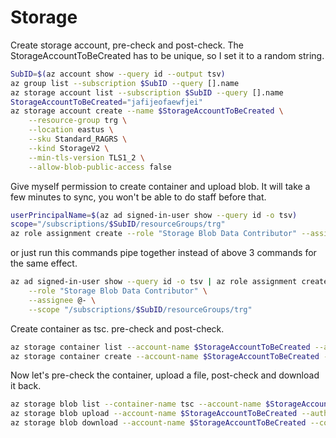 
# Storage

Create storage account, pre-check and post-check. The StorageAccountToBeCreated has to be unique, so I set it to a random string.
```bash
SubID=$(az account show --query id --output tsv)
az group list --subscription $SubID --query [].name
az storage account list --subscription $SubID --query [].name
StorageAccountToBeCreated="jafijeofaewfjei"
az storage account create --name $StorageAccountToBeCreated \
    --resource-group trg \
    --location eastus \
    --sku Standard_RAGRS \
    --kind StorageV2 \
    --min-tls-version TLS1_2 \
    --allow-blob-public-access false
```
Give myself permission to create container and upload blob. It will take a few minutes to sync, you won't be able to do staff before that.
```bash
userPrincipalName=$(az ad signed-in-user show --query id -o tsv)
scope="/subscriptions/$SubID/resourceGroups/trg"
az role assignment create --role "Storage Blob Data Contributor" --assignee $userPrincipalName --scope $scope
```
or just run this commands pipe together instead of above 3 commands for the same effect.
```bash
az ad signed-in-user show --query id -o tsv | az role assignment create \
    --role "Storage Blob Data Contributor" \
    --assignee @- \
    --scope "/subscriptions/$SubID/resourceGroups/trg"
```
Create container as tsc. pre-check and post-check.
```bash
az storage container list --account-name $StorageAccountToBeCreated --auth-mode login
az storage container create --account-name $StorageAccountToBeCreated --name tsc --auth-mode login
```
Now let's pre-check the container, upload a file, post-check and download it back.
```bash
az storage blob list --container-name tsc --account-name $StorageAccountToBeCreated --auth-mode login
az storage blob upload --account-name $StorageAccountToBeCreated --auth-mode login --container-name tsc --file README.md
az storage blob download --account-name $StorageAccountToBeCreated --container-name tsc --auth-mode login --name README.md --file DownloadedREADME.md
```
